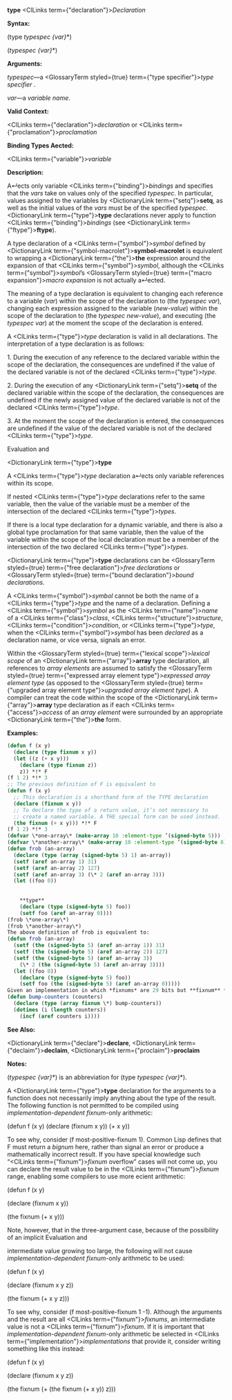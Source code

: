 **type** <ClLinks  term={"declaration"}><i>Declaration</i></ClLinks> 



**Syntax:** 



(type *typespec \{var\}*\*) 



(*typespec \{var\}*\*) 



**Arguments:** 



*typespec*—a <GlossaryTerm styled={true} term={"type specifier"}><i>type specifier</i></GlossaryTerm> . 



*var*—a *variable name*. 



**Valid Context:** 



<ClLinks  term={"declaration"}><i>declaration</i></ClLinks> or <ClLinks  term={"proclamation"}><i>proclamation</i></ClLinks> 



**Binding Types Aected:** 



<ClLinks  term={"variable"}><i>variable</i></ClLinks> 



**Description:** 



A↵ects only variable <ClLinks  term={"binding"}><i>bindings</i></ClLinks> and specifies that the *vars* take on values only of the specified *typespec*. In particular, values assigned to the variables by <DictionaryLink  term={"setq"}><b>setq</b></DictionaryLink>, as well as the initial values of the *vars* must be of the specified *typespec*. <DictionaryLink  term={"type"}><b>type</b></DictionaryLink> declarations never apply to function <ClLinks  term={"binding"}><i>bindings</i></ClLinks> (see <DictionaryLink  term={"ftype"}><b>ftype</b></DictionaryLink>). 



A type declaration of a <ClLinks  term={"symbol"}><i>symbol</i></ClLinks> defined by <DictionaryLink  term={"symbol-macrolet"}><b>symbol-macrolet</b></DictionaryLink> is equivalent to wrapping a <DictionaryLink  term={"the"}><b>the</b></DictionaryLink> expression around the expansion of that <ClLinks  term={"symbol"}><i>symbol</i></ClLinks>, although the <ClLinks  term={"symbol"}><i>symbol</i></ClLinks>’s <GlossaryTerm styled={true} term={"macro expansion"}><i>macro expansion</i></GlossaryTerm> is not actually a↵ected. 



The meaning of a type declaration is equivalent to changing each reference to a variable (*var*) within the scope of the declaration to (the *typespec var*), changing each expression assigned to the variable (*new-value*) within the scope of the declaration to (the *typespec new-value*), and executing (the *typespec var*) at the moment the scope of the declaration is entered. 



A <ClLinks  term={"type"}><i>type</i></ClLinks> declaration is valid in all declarations. The interpretation of a type declaration is as follows: 



1\. During the execution of any reference to the declared variable within the scope of the declaration, the consequences are undefined if the value of the declared variable is not of the declared <ClLinks  term={"type"}><i>type</i></ClLinks>. 



2\. During the execution of any <DictionaryLink  term={"setq"}><b>setq</b></DictionaryLink> of the declared variable within the scope of the declaration, the consequences are undefined if the newly assigned value of the declared variable is not of the declared <ClLinks  term={"type"}><i>type</i></ClLinks>. 



3\. At the moment the scope of the declaration is entered, the consequences are undefined if the value of the declared variable is not of the declared <ClLinks  term={"type"}><i>type</i></ClLinks>. 



Evaluation and 



 



 



<DictionaryLink  term={"type"}><b>type</b></DictionaryLink> 



A <ClLinks  term={"type"}><i>type</i></ClLinks> declaration a↵ects only variable references within its scope. 



If nested <ClLinks  term={"type"}><i>type</i></ClLinks> declarations refer to the same variable, then the value of the variable must be a member of the intersection of the declared <ClLinks  term={"type"}><i>types</i></ClLinks>. 



If there is a local type declaration for a dynamic variable, and there is also a global type proclamation for that same variable, then the value of the variable within the scope of the local declaration must be a member of the intersection of the two declared <ClLinks  term={"type"}><i>types</i></ClLinks>. 



<DictionaryLink  term={"type"}><b>type</b></DictionaryLink> declarations can be <GlossaryTerm styled={true} term={"free declaration"}><i>free declarations</i></GlossaryTerm> or <GlossaryTerm styled={true} term={"bound declaration"}><i>bound declarations</i></GlossaryTerm>. 



A <ClLinks  term={"symbol"}><i>symbol</i></ClLinks> cannot be both the name of a <ClLinks  term={"type"}><i>type</i></ClLinks> and the name of a declaration. Defining a <ClLinks  term={"symbol"}><i>symbol</i></ClLinks> as the <ClLinks  term={"name"}><i>name</i></ClLinks> of a <ClLinks  term={"class"}><i>class</i></ClLinks>, <ClLinks  term={"structure"}><i>structure</i></ClLinks>, <ClLinks  term={"condition"}><i>condition</i></ClLinks>, or <ClLinks  term={"type"}><i>type</i></ClLinks>, when the <ClLinks  term={"symbol"}><i>symbol</i></ClLinks> has been *declared* as a declaration name, or vice versa, signals an error. 



Within the <GlossaryTerm styled={true} term={"lexical scope"}><i>lexical scope</i></GlossaryTerm> of an <DictionaryLink  term={"array"}><b>array</b></DictionaryLink> type declaration, all references to *array elements* are assumed to satisfy the <GlossaryTerm styled={true} term={"expressed array element type"}><i>expressed array element type</i></GlossaryTerm> (as opposed to the <GlossaryTerm styled={true} term={"upgraded array element type"}><i>upgraded array element type</i></GlossaryTerm>). A compiler can treat the code within the scope of the <DictionaryLink  term={"array"}><b>array</b></DictionaryLink> type declaration as if each <ClLinks  term={"access"}><i>access</i></ClLinks> of an *array element* were surrounded by an appropriate <DictionaryLink  term={"the"}><b>the</b></DictionaryLink> form. 



**Examples:**
```lisp
(defun f (x y) 
  (declare (type fixnum x y)) 
  (let ((z (+ x y))) 
    (declare (type fixnum z)) 
    z)) *!* F 
(f 1 2) *!* 3 
;; The previous definition of F is equivalent to 
(defun f (x y) 
  ;; This declaration is a shorthand form of the TYPE declaration 
  (declare (fixnum x y)) 
  ;; To declare the type of a return value, it’s not necessary to 
  ;; create a named variable. A THE special form can be used instead. 
  (the fixnum (+ x y))) *!* F 
(f 1 2) *!* 3 
(defvar \*one-array\* (make-array 10 :element-type ’(signed-byte 5))) 
(defvar \*another-array\* (make-array 10 :element-type ’(signed-byte 8))) 
(defun frob (an-array) 
  (declare (type (array (signed-byte 5) 1) an-array)) 
  (setf (aref an-array 1) 31) 
  (setf (aref an-array 2) 127) 
  (setf (aref an-array 3) (\* 2 (aref an-array 3))) 
  (let ((foo 0)) 
    
    
    **type** 
    (declare (type (signed-byte 5) foo)) 
    (setf foo (aref an-array 0)))) 
(frob \*one-array\*) 
(frob \*another-array\*) 
The above definition of frob is equivalent to: 
(defun frob (an-array) 
  (setf (the (signed-byte 5) (aref an-array 1)) 31) 
  (setf (the (signed-byte 5) (aref an-array 2)) 127) 
  (setf (the (signed-byte 5) (aref an-array 3)) 
	(\* 2 (the (signed-byte 5) (aref an-array 3)))) 
  (let ((foo 0)) 
    (declare (type (signed-byte 5) foo)) 
    (setf foo (the (signed-byte 5) (aref an-array 0))))) 
Given an implementation in which *fixnums* are 29 bits but **fixnum** *arrays* are upgraded to signed 32-bit *arrays*, the following could be compiled with all *fixnum* arithmetic: 
(defun bump-counters (counters) 
  (declare (type (array fixnum \*) bump-counters)) 
  (dotimes (i (length counters)) 
    (incf (aref counters i)))) 
```
**See Also:** 



<DictionaryLink  term={"declare"}><b>declare</b></DictionaryLink>, <DictionaryLink  term={"declaim"}><b>declaim</b></DictionaryLink>, <DictionaryLink  term={"proclaim"}><b>proclaim</b></DictionaryLink> 



**Notes:** 



(*typespec \{var\}*\*) is an abbreviation for (type *typespec \{var\}*\*). 



A <DictionaryLink  term={"type"}><b>type</b></DictionaryLink> declaration for the arguments to a function does not necessarily imply anything about the type of the result. The following function is not permitted to be compiled using *implementation-dependent fixnum*-only arithmetic: 



(defun f (x y) (declare (fixnum x y)) (+ x y)) 



To see why, consider (f most-positive-fixnum 1). Common Lisp defines that F must return a *bignum* here, rather than signal an error or produce a mathematically incorrect result. If you have special knowledge such “<ClLinks  term={"fixnum"}><i>fixnum</i></ClLinks> overflow” cases will not come up, you can declare the result value to be in the <ClLinks  term={"fixnum"}><i>fixnum</i></ClLinks> range, enabling some compilers to use more ecient arithmetic: 



(defun f (x y) 



(declare (fixnum x y)) 



(the fixnum (+ x y))) 



Note, however, that in the three-argument case, because of the possibility of an implicit Evaluation and 



 



 



intermediate value growing too large, the following will not cause *implementation-dependent fixnum*-only arithmetic to be used: 



(defun f (x y) 



(declare (fixnum x y z)) 



(the fixnum (+ x y z))) 



To see why, consider (f most-positive-fixnum 1 -1). Although the arguments and the result are all <ClLinks  term={"fixnum"}><i>fixnums</i></ClLinks>, an intermediate value is not a <ClLinks  term={"fixnum"}><i>fixnum</i></ClLinks>. If it is important that *implementation-dependent fixnum*-only arithmetic be selected in <ClLinks  term={"implementation"}><i>implementations</i></ClLinks> that provide it, consider writing something like this instead: 



(defun f (x y) 



(declare (fixnum x y z)) 



(the fixnum (+ (the fixnum (+ x y)) z))) 



